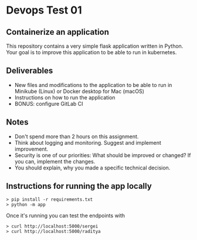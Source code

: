 # Devops Test 01


## Containerize an application

This repository contains a very simple flask application written in Python.
Your goal is to improve this application to be able to run in kubernetes.


## Deliverables

- New files and modifications to the application to be able to run in Minikube (Linux) or Docker desktop for Mac (macOS)
- Instructions on how to run the application
- BONUS: configure GitLab CI


## Notes

- Don't spend more than 2 hours on this assignment.
- Think about logging and monitoring. Suggest and implement improvement.
- Security is one of our priorities: What should be improved or changed? If you can, implement the changes.
- You should explain, why you made a specific technical decision.


## Instructions for running the app locally

```
> pip install -r requirements.txt
> python -m app
```

Once it's running you can test the endpoints with

```
> curl http://localhost:5000/sergei
> curl http://localhost:5000/raditya
```
